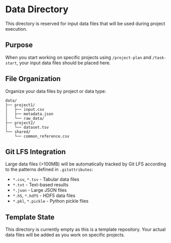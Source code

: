 # Data Directory

This directory is reserved for input data files that will be used during project execution.

## Purpose

When you start working on specific projects using `/project-plan` and `/task-start`, your input data files should be placed here.

## File Organization

Organize your data files by project or data type:

```
data/
├── project1/
│   ├── input.csv
│   ├── metadata.json
│   └── raw_data/
├── project2/
│   └── dataset.tsv
└── shared/
    └── common_reference.csv
```

## Git LFS Integration

Large data files (>100MB) will be automatically tracked by Git LFS according to the patterns defined in `.gitattributes`:

- `*.csv`, `*.tsv` - Tabular data files
- `*.txt` - Text-based results
- `*.json` - Large JSON files
- `*.h5`, `*.hdf5` - HDF5 data files
- `*.pkl`, `*.pickle` - Python pickle files

## Template State

This directory is currently empty as this is a template repository. Your actual data files will be added as you work on specific projects.